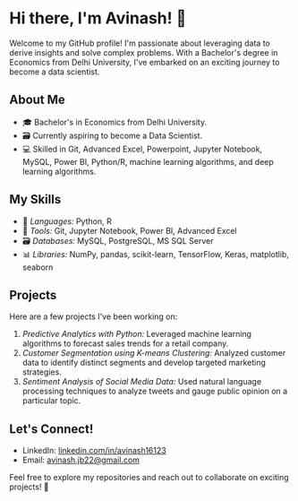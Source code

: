 
# Hi there, I'm Avinash! 👋

Welcome to my GitHub profile! I'm passionate about leveraging data to derive insights and solve complex problems. With a Bachelor's degree in Economics from Delhi University, I've embarked on an exciting journey to become a data scientist.

## About Me
- 🎓 Bachelor's in Economics from Delhi University.
- 🗃 Currently aspiring to become a Data Scientist.
- 💻 Skilled in Git, Advanced Excel, Powerpoint, Jupyter Notebook, MySQL, Power BI, Python/R, machine learning algorithms, and deep learning algorithms.

## My Skills
- 💬 *Languages:* Python, R
- 🔧 *Tools:* Git, Jupyter Notebook, Power BI, Advanced Excel
- 🗃 *Databases:* MySQL, PostgreSQL, MS SQL Server
- 📊 *Libraries:* NumPy, pandas, scikit-learn, TensorFlow, Keras, matplotlib, seaborn

## Projects
Here are a few projects I've been working on:
1. *Predictive Analytics with Python:* Leveraged machine learning algorithms to forecast sales trends for a retail company.
2. *Customer Segmentation using K-means Clustering:* Analyzed customer data to identify distinct segments and develop targeted marketing strategies.
3. *Sentiment Analysis of Social Media Data:* Used natural language processing techniques to analyze tweets and gauge public opinion on a particular topic.

## Let's Connect!
- LinkedIn: [linkedin.com/in/avinash16123](https://www.linkedin.com/in/avinash16123)
- Email: [avinash.jb22@gmail.com](mailto:avinash.jb22@gmail.com)

Feel free to explore my repositories and reach out to collaborate on exciting projects! 🚀

<!---
AvinashKumar0112/AvinashKumar0112 is a ✨ special ✨ repository because its `README.md` (this file) appears on your GitHub profile.
You can click the Preview link to take a look at your changes.
--->
